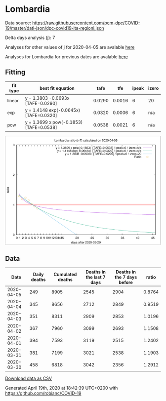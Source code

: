 # Lombardia

Data source: https://raw.githubusercontent.com/pcm-dpc/COVID-19/master/dati-json/dpc-covid19-ita-regioni.json

Delta days analysis (j): 7

Analyses for other values of j for 2020-04-05 are avalable [here](../2020-04-05/README.md)

Analyses for Lombardia for previous dates are avalable [here](../README.md)

## Fitting 
|fit type|best fit equation|tafe|tfe|ipeak|izero|
|-------|-----|--------|------|---|---|
|linear|y = 1.3803 -0.0693x  [TAFE=0.0290]|0.0290|0.0016|6|20|
|exp|y = 1.4148 exp(-0.0645x)  [TAFE=0.0320]|0.0320|0.0006|6|n/a|
|pow|y = 1.3699 x pow(-0.1853)  [TAFE=0.0538]|0.0538|0.0021|6|n/a|

![Plot](COVID-19_lombardia_j7_2020-04-05.png)

## Data
|Date|Daily deaths|Cumulated deaths|Deaths in the last 7 days|Deaths in the 7 days before|ratio|
|----|----------|-----------|-------|--------------------|-----|
|2020-04-05|249|8905|2545|2904|0.8764|
|2020-04-04|345|8656|2712|2849|0.9519|
|2020-04-03|351|8311|2909|2853|1.0196|
|2020-04-02|367|7960|3099|2693|1.1508|
|2020-04-01|394|7593|3119|2515|1.2402|
|2020-03-31|381|7199|3021|2538|1.1903|
|2020-03-30|458|6818|3042|2356|1.2912|

[Download data as CSV](COVID-19_lombardia_j7_2020-04-05.csv)

Generated April 19th, 2020 at 18:42:39 UTC+0200 with https://github.com/robianc/COVID-19
